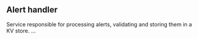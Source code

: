 ## Alert handler

Service responsible for processing alerts, validating and storing them in a KV store.
...
